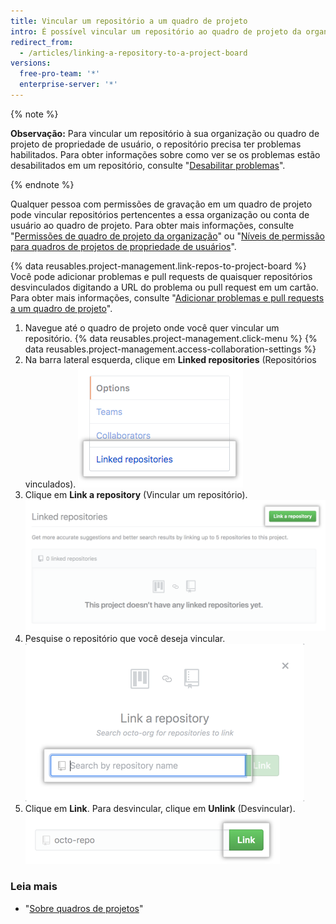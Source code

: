 ```yaml
---
title: Vincular um repositório a um quadro de projeto
intro: É possível vincular um repositório ao quadro de projeto da organização ou conta de usuário.
redirect_from:
  - /articles/linking-a-repository-to-a-project-board
versions:
  free-pro-team: '*'
  enterprise-server: '*'
---
```


{% note %}

**Observação:** Para vincular um repositório à sua organização ou quadro de projeto de propriedade de usuário, o repositório precisa ter problemas habilitados. Para obter informações sobre como ver se os problemas estão desabilitados em um repositório, consulte "[Desabilitar problemas](/github/managing-your-work-on-github/disabling-issues)".

{% endnote %}

Qualquer pessoa com permissões de gravação em um quadro de projeto pode vincular repositórios pertencentes a essa organização ou conta de usuário ao quadro de projeto. Para obter mais informações, consulte "[Permissões de quadro de projeto da organização](/articles/project-board-permissions-for-an-organization/)" ou "[Níveis de permissão para quadros de projetos de propriedade de usuários](/articles/permission-levels-for-user-owned-project-boards/)".

{% data reusables.project-management.link-repos-to-project-board %} Você pode adicionar problemas e pull requests de quaisquer repositórios desvinculados digitando a URL do problema ou pull request em um cartão. Para obter mais informações, consulte "[Adicionar problemas e pull requests a um quadro de projeto](/articles/adding-issues-and-pull-requests-to-a-project-board)".

1. Navegue até o quadro de projeto onde você quer vincular um repositório.
{% data reusables.project-management.click-menu %}
{% data reusables.project-management.access-collaboration-settings %}
4. Na barra lateral esquerda, clique em **Linked repositories** (Repositórios vinculados). ![Menu de opção Linked repositories (Repositórios vinculados) na barra lateral esquerda](/assets/images/help/projects/project-board-linked-repositories-setting.png)
5. Clique em **Link a repository** (Vincular um repositório). ![Botão Link a repository (Vincular um repositório) na aba Linked repositories (Repositórios vinculados)](/assets/images/help/projects/link-repository-button.png)
6. Pesquise o repositório que você deseja vincular. ![Campo de pesquisa na janela Link a repository (Vincular um repositório)](/assets/images/help/projects/search-to-link-repository.png)
7. Clique em **Link**. Para desvincular, clique em **Unlink** (Desvincular). ![Botão Link (Vincular)](/assets/images/help/projects/link-button.png)

### Leia mais

- "[Sobre quadros de projetos](/articles/about-project-boards)"
